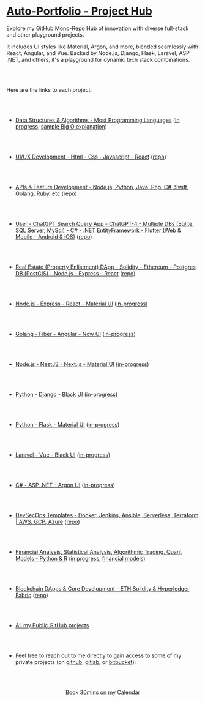 
# [Auto-Portfolio - Project Hub](#)
<!-- (https://www.auto-portfolio.com) -->


Explore my GitHub Mono-Repo Hub of innovation with diverse full-stack and other playground projects. 

It includes UI styles like Material, Argon, and more, blended seamlessly with React, Angular, and Vue. Backed by Node.js, Django, Flask, Laravel, ASP .NET, and others, it's a playground for dynamic tech stack combinations. 

<br />
<br />


Here are the links to each project:

<br />
<br />

* [Data Structures & Algorithms - Most Programming Languages](https://github.com/Amo-Addai/data-algo)  ([in progress](https://github.com/Amo-Addai/data-algo), [sample Big O explanation](https://docs.google.com/document/d/1KWwbliK1PYVXpt_njYhlCq8t373SC78eb_XJdECacTQ/edit?usp=sharing))

<br />
<br />

* [UI/UX Development - Html - Css - Javascript - React](https://github.com/Amo-Addai/ui-ux-development)  ([repo](https://github.com/Amo-Addai/ui-ux-development))

<br />
<br />

* [APIs & Feature Development - Node.js, Python, Java, Php, C#, Swift, Golang, Ruby, etc](https://github.com/Amo-Addai/api-feature-development)  ([repo](https://github.com/Amo-Addai/api-feature-development))

<br />
<br />

* [User - ChatGPT Search Query App - ChatGPT-4 - Multiple DBs (Sqlite, SQL Server, MySql) - C# - .NET EntityFramework - Flutter (Web & Mobile - Android & iOS)](https://github.com/Amo-Addai/user-chatgpt-search-query-app)  ([repo](https://github.com/Amo-Addai/user-chatgpt-search-query-app))

<br />
<br />

* [Real Estate (Property Enlistment) DApp - Solidity - Ethereum - Postgres DB (PostGIS) - Node.js - Express - React](https://github.com/Amo-Addai/real-estate-blockchain-dapp)  ([repo](https://github.com/Amo-Addai/real-estate-blockchain-dapp))

<br />
<br />

* [Node.js - Express - React - Material UI](https://github.com/Amo-Addai/nodejs-react-material-app)  ([in-progress](https://github.com/Amo-Addai/nodejs-react-material-app))

<br />
<br />

* [Golang - Fiber - Angular - Now UI](https://github.com/Amo-Addai/golang-angular-now-app)  ([in-progress](https://github.com/Amo-Addai/golang-angular-now-app))

<br />
<br />

* [Node.js - NestJS - Next.js - Material UI](https://github.com/Amo-Addai/nest-next-material-app)  ([in-progress](https://github.com/Amo-Addai/nest-next-material-app))

<br />
<br />

* [Python - Django - Black UI](https://github.com/Amo-Addai/django-black-app)  ([in-progress](https://github.com/Amo-Addai/django-black-app))

<br />
<br />

* [Python - Flask - Material UI](https://github.com/Amo-Addai/flask-material-app)  ([in-progress](https://github.com/Amo-Addai/flask-material-app))

<br />
<br />

* [Laravel - Vue - Black UI](https://github.com/Amo-Addai/laravel-vue-black-app)  ([in-progress](https://github.com/Amo-Addai/laravel-vue-black-app))

<br />
<br />

* [C# - ASP .NET - Argon UI](https://github.com/Amo-Addai/asp-net-argon-app)  ([in-progress](https://github.com/Amo-Addai/asp-net-argon-app))

<br />
<br />

* [DevSecOps Templates - Docker, Jenkins, Ansible, Serverless, Terraform | AWS, GCP, Azure](https://github.com/Amo-Addai/devsecops-ci-cd)  ([repo](https://github.com/Amo-Addai/devsecops-ci-cd))

<br />
<br />

* [Financial Analysis, Statistical Analysis, Algorithmic Trading, Quant Models - Python & R](https://github.com/Amo-Addai/financial-analysis-python-r)  ([in progress](https://github.com/Amo-Addai/financial-analysis-python-r), [financial models](https://drive.google.com/drive/folders/14jqhLeGn27UjsFm8th80dElSG0Ul1r0r?usp=sharing))

<br />
<br />

* [Blockchain DApps & Core Development - ETH Solidity & Hyperledger Fabric](https://github.com/Amo-Addai/blockchain-development)  ([repo](https://github.com/Amo-Addai/blockchain-development))

<br />
<br />

* [All my Public GitHub projects](https://github.com/Amo-Addai?tab=repositories)

<br />
<br />

* Feel free to reach out to me directly to gain access to some of my private projects (on [github](https://github.com/Amo-Addai/), [gitlab](https://gitlab.com/users/Mr.Amo-Addai/), or [bitbucket](https://bitbucket.org/kwadwo_amoad/)):

<br />
<br />

<p align="center"><a href="https://calendly.com/kwadwoamoad/30min">Book 30mins on my Calendar</a></p>

<br />
<br />
